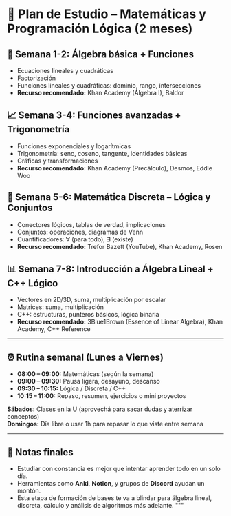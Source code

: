 # 📘 Plan de Estudio – Matemáticas y Programación Lógica (2 meses)

## 🧠 Semana 1-2: Álgebra básica + Funciones
- Ecuaciones lineales y cuadráticas
- Factorización
- Funciones lineales y cuadráticas: dominio, rango, intersecciones
- **Recurso recomendado:** Khan Academy (Álgebra I), Baldor

## 📈 Semana 3-4: Funciones avanzadas + Trigonometría
- Funciones exponenciales y logarítmicas
- Trigonometría: seno, coseno, tangente, identidades básicas
- Gráficas y transformaciones
- **Recurso recomendado:** Khan Academy (Precálculo), Desmos, Eddie Woo

## 🔢 Semana 5-6: Matemática Discreta – Lógica y Conjuntos
- Conectores lógicos, tablas de verdad, implicaciones
- Conjuntos: operaciones, diagramas de Venn
- Cuantificadores: ∀ (para todo), ∃ (existe)
- **Recurso recomendado:** Trefor Bazett (YouTube), Khan Academy, Rosen

## 📊 Semana 7-8: Introducción a Álgebra Lineal + C++ Lógico
- Vectores en 2D/3D, suma, multiplicación por escalar
- Matrices: suma, multiplicación
- C++: estructuras, punteros básicos, lógica binaria
- **Recurso recomendado:** 3Blue1Brown (Essence of Linear Algebra), Khan Academy, C++ Reference

---

## ⏰ Rutina semanal (Lunes a Viernes)
- **08:00 – 09:00:** Matemáticas (según la semana)
- **09:00 – 09:30:** Pausa ligera, desayuno, descanso
- **09:30 – 10:15:** Lógica / Discreta / C++
- **10:15 – 11:00:** Repaso, resumen, ejercicios o mini proyectos

**Sábados:** Clases en la U (aprovechá para sacar dudas y aterrizar conceptos)  
**Domingos:** Día libre o usar 1h para repasar lo que viste entre semana

---

## 📌 Notas finales
- Estudiar con constancia es mejor que intentar aprender todo en un solo día.
- Herramientas como **Anki**, **Notion**, y grupos de **Discord** ayudan un montón.
- Esta etapa de formación de bases te va a blindar para álgebra lineal, discreta, cálculo y análisis de algoritmos más adelante.
"""
